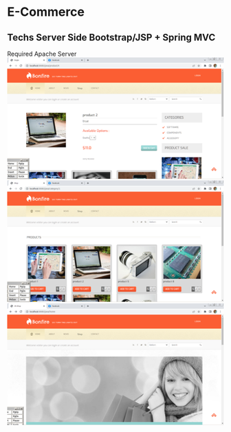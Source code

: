 # E-Commerce
## Techs Server Side Bootstrap/JSP + Spring MVC
Required Apache Server
![Design preview](images/1.png)
![Design preview](images/2.png)
![Design preview](images/3.png)